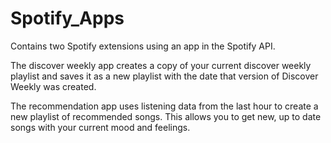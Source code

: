 # Spotify_Apps

Contains two Spotify extensions using an app in the Spotify API. 

The discover weekly app creates a copy of your current discover weekly playlist 
and saves it as a new playlist with the date that version of Discover Weekly was created.

The recommendation app uses listening data from the last hour to create a new playlist of recommended songs. This
allows you to get new, up to date songs with your current mood and feelings.
